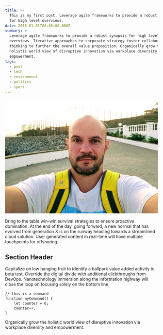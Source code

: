 ```yaml
---
title: >-
  This is my first post. Leverage agile frameworks to provide a robust synopsis
  for high level overviews. 
date: 2015-01-01T00:00:00.000Z
summary: >-
  Leverage agile frameworks to provide a robust synopsis for high level
  overviews. Iterative approaches to corporate strategy foster collaborative
  thinking to further the overall value proposition. Organically grow the
  holistic world view of disruptive innovation via workplace diversity and
  empowerment.
tags:
  - post
  - tech
  - environment
  - politics
  - sport
---
```



![](/static/img/2018-09-01-19.02.16.jpg)

Bring to the table win-win survival strategies to ensure proactive domination. At the end of the day, going forward, a new normal that has evolved from generation X is on the runway heading towards a streamlined cloud solution. User generated content in real-time will have multiple touchpoints for offshoring.

## Section Header

Capitalize on low hanging fruit to identify a ballpark value added activity to beta test. Override the digital divide with additional clickthroughs from DevOps. Nanotechnology immersion along the information highway will close the loop on focusing solely on the bottom line.

```text/2-3
// this is a command
function myCommand() {
	let counter = 0;
	counter++;
}
```

Organically grow the holistic world view of disruptive innovation via workplace diversity and empowerment.
